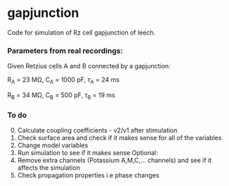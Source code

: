 # gapjunction

Code for simulation of Rz cell gapjunction of leech.

### Parameters from real recordings:
Given Retzius cells A and B connected by a gapjunction:

R<sub>A</sub> = 23 MΩ,
C<sub>A</sub> = 1000 pF,
τ<sub>A</sub> = 24 ms

R<sub>B</sub> = 34 MΩ,
C<sub>B</sub> = 500 pF,
τ<sub>B</sub> = 19 ms


### To do
0. Calculate coupling coefficients - v2/v1 after stimulation 
1. Check surface area and check if it makes sense for all of the variables
2. Change model variables
3. Run simulation to see if it makes sense
Optional:
4. Remove extra channels (Potassium A,M,C,... channels) and see if it affects the simulation
5. Check propagation properties i.e phase changes


